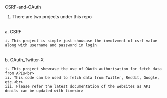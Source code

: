 CSRF-and-OAuth   <br>

1. There are two projects under this repo<br>
<br>
a. CSRF <br>

    i. This project is simple just showcase the involvment of csrf value along with username and password in login

<br>
b. OAuth_Twitter-X<br>

    i. This project showcase the use of OAuth authorisation for fetch data from APIs<br>
    ii. This code can be used to fetch data from Twitter, Reddit, Google, etc.<br>
    iii. Please refer the latest documentation of the websites as API deails can be updated with time<br>
